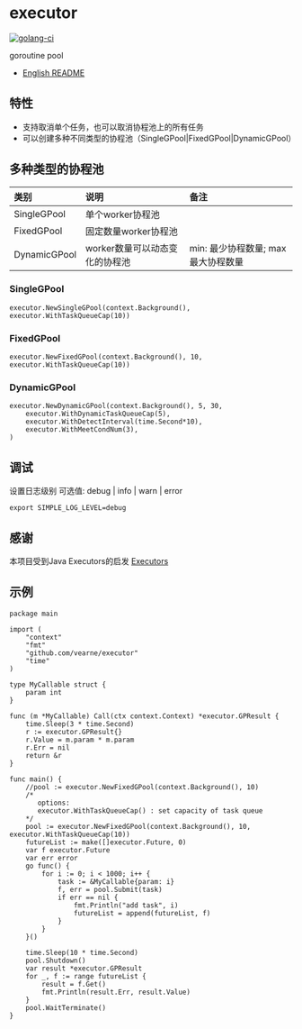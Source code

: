 # executor
[![golang-ci](https://github.com/vearne/executor/actions/workflows/golang-ci.yml/badge.svg)](https://github.com/vearne/executor/actions/workflows/golang-ci.yml)

goroutine pool

* [English README](https://github.com/vearne/executor/blob/master/README.md)

## 特性
* 支持取消单个任务，也可以取消协程池上的所有任务
* 可以创建多种不同类型的协程池（SingleGPool|FixedGPool|DynamicGPool）

## 多种类型的协程池
|类别| 说明           | 备注                     |
|:---|:-------------|:-----------------------|
|SingleGPool| 单个worker协程池      |                        |
|FixedGPool| 固定数量worker协程池      |                        |
|DynamicGPool| worker数量可以动态变化的协程池 | min: 最少协程数量; max最大协程数量 |

### SingleGPool
```
executor.NewSingleGPool(context.Background(), executor.WithTaskQueueCap(10))
```

### FixedGPool
```
executor.NewFixedGPool(context.Background(), 10, executor.WithTaskQueueCap(10))
```
### DynamicGPool
```
executor.NewDynamicGPool(context.Background(), 5, 30,
    executor.WithDynamicTaskQueueCap(5),
    executor.WithDetectInterval(time.Second*10),
    executor.WithMeetCondNum(3),
)
```

## 调试
设置日志级别
可选值: debug | info | warn | error
```
export SIMPLE_LOG_LEVEL=debug
```

## 感谢
本项目受到Java Executors的启发
[Executors](https://docs.oracle.com/en/java/javase/11/docs/api/java.base/java/util/concurrent/Executors.html)

## 示例
```
package main

import (
	"context"
	"fmt"
	"github.com/vearne/executor"
	"time"
)

type MyCallable struct {
	param int
}

func (m *MyCallable) Call(ctx context.Context) *executor.GPResult {
	time.Sleep(3 * time.Second)
	r := executor.GPResult{}
	r.Value = m.param * m.param
	r.Err = nil
	return &r
}

func main() {
	//pool := executor.NewFixedGPool(context.Background(), 10)
	/*
	   options:
	   executor.WithTaskQueueCap() : set capacity of task queue
	*/
	pool := executor.NewFixedGPool(context.Background(), 10, executor.WithTaskQueueCap(10))
	futureList := make([]executor.Future, 0)
	var f executor.Future
	var err error
	go func() {
		for i := 0; i < 1000; i++ {
			task := &MyCallable{param: i}
			f, err = pool.Submit(task)
			if err == nil {
				fmt.Println("add task", i)
				futureList = append(futureList, f)
			}
		}
	}()

	time.Sleep(10 * time.Second)
	pool.Shutdown()
	var result *executor.GPResult
	for _, f := range futureList {
		result = f.Get()
		fmt.Println(result.Err, result.Value)
	}
	pool.WaitTerminate()
}
```
